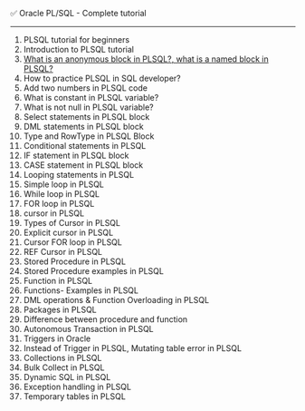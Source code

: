 
 
✅ Oracle PL/SQL - Complete tutorial 

*****************************************************************************
01. PLSQL tutorial for beginners
02. Introduction to PLSQL tutorial
03. [What is an anonymous block in PLSQL?, what is a named block in PLSQL?](<../Anonymous block in plsql>)
04. How to practice PLSQL in SQL developer?
05. Add two numbers in PLSQL code
06. What is constant in PLSQL variable? 
07. What is not null in PLSQL variable? 
08. Select statements in PLSQL block
09. DML statements in PLSQL block
10. Type and RowType in PLSQL Block
11. Conditional statements in PLSQL
12. IF statement in PLSQL block
13. CASE statement in PLSQL block
14. Looping statements in PLSQL
15. Simple loop in PLSQL
16. While loop in PLSQL
17. FOR loop in PLSQL
18. cursor in PLSQL
19. Types of Cursor in PLSQL
20. Explicit cursor in PLSQL
21. Cursor FOR loop in PLSQL
22. REF Cursor in PLSQL
23. Stored Procedure in PLSQL
24. Stored Procedure examples in PLSQL
25. Function in PLSQL
26. Functions- Examples in PLSQL
27. DML operations & Function Overloading in PLSQL
28. Packages in PLSQL
29. Difference between procedure and function
30. Autonomous Transaction in PLSQL
31. Triggers in Oracle
32. Instead of Trigger  in PLSQL,  Mutating table error in PLSQL
33. Collections in PLSQL
34. Bulk Collect in PLSQL
35. Dynamic SQL in PLSQL
36. Exception handling in PLSQL
37. Temporary tables in PLSQL